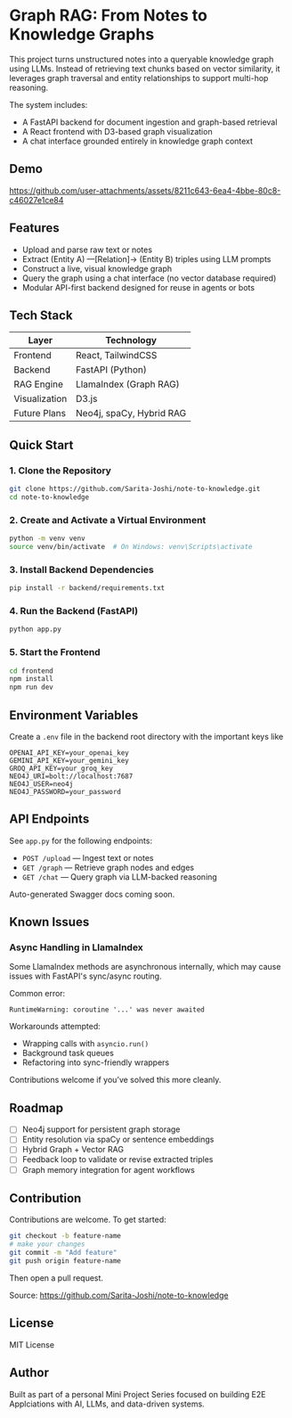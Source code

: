 
# Graph RAG: From Notes to Knowledge Graphs

This project turns unstructured notes into a queryable knowledge graph using LLMs. Instead of retrieving text chunks based on vector similarity, it leverages graph traversal and entity relationships to support multi-hop reasoning.

The system includes:
- A FastAPI backend for document ingestion and graph-based retrieval
- A React frontend with D3-based graph visualization
- A chat interface grounded entirely in knowledge graph context

## Demo

https://github.com/user-attachments/assets/8211c643-6ea4-4bbe-80c8-c46027e1ce84


## Features

- Upload and parse raw text or notes
- Extract (Entity A) —[Relation]→ (Entity B) triples using LLM prompts
- Construct a live, visual knowledge graph
- Query the graph using a chat interface (no vector database required)
- Modular API-first backend designed for reuse in agents or bots

## Tech Stack

| Layer        | Technology            |
|--------------|------------------------|
| Frontend     | React, TailwindCSS     |
| Backend      | FastAPI (Python)       |
| RAG Engine   | LlamaIndex (Graph RAG) |
| Visualization| D3.js                  |
| Future Plans | Neo4j, spaCy, Hybrid RAG |

## Quick Start

### 1. Clone the Repository

```bash
git clone https://github.com/Sarita-Joshi/note-to-knowledge.git
cd note-to-knowledge
```

### 2. Create and Activate a Virtual Environment

```bash
python -m venv venv
source venv/bin/activate  # On Windows: venv\Scripts\activate
```

### 3. Install Backend Dependencies

```bash
pip install -r backend/requirements.txt
```

### 4. Run the Backend (FastAPI)

```bash
python app.py
```

### 5. Start the Frontend

```bash
cd frontend
npm install
npm run dev
```

## Environment Variables

Create a `.env` file in the backend root directory with the important keys like

```env
OPENAI_API_KEY=your_openai_key
GEMINI_API_KEY=your_gemini_key
GROQ_API_KEY=your_groq_key
NEO4J_URI=bolt://localhost:7687
NEO4J_USER=neo4j
NEO4J_PASSWORD=your_password
```

## API Endpoints

See `app.py` for the following endpoints:

- `POST /upload` — Ingest text or notes
- `GET /graph` — Retrieve graph nodes and edges
- `GET /chat` — Query graph via LLM-backed reasoning

Auto-generated Swagger docs coming soon.

## Known Issues

### Async Handling in LlamaIndex

Some LlamaIndex methods are asynchronous internally, which may cause issues with FastAPI's sync/async routing.

Common error:

```
RuntimeWarning: coroutine '...' was never awaited
```

Workarounds attempted:
- Wrapping calls with `asyncio.run()`
- Background task queues
- Refactoring into sync-friendly wrappers

Contributions welcome if you’ve solved this more cleanly.

## Roadmap

- [ ] Neo4j support for persistent graph storage
- [ ] Entity resolution via spaCy or sentence embeddings
- [ ] Hybrid Graph + Vector RAG
- [ ] Feedback loop to validate or revise extracted triples
- [ ] Graph memory integration for agent workflows

## Contribution

Contributions are welcome. To get started:

```bash
git checkout -b feature-name
# make your changes
git commit -m "Add feature"
git push origin feature-name
```

Then open a pull request.

Source: https://github.com/Sarita-Joshi/note-to-knowledge

## License

MIT License

## Author

Built as part of a personal Mini Project Series focused on building E2E Applciations with AI, LLMs, and data-driven systems.

